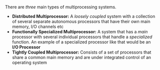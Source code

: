 There are *three* main types of multiprocessing systems. 
- **Distributed Multiprocessor:** A *loosely coupled* system with  a collection of several separate autonomous processors that have their own main memory, I/O channels etc
- **Functionally Specialized Multiprocessor:** A system that has a *main* processor with several individual processors that handle a *specialized* function. An example of a specialized processor like that would be an **I/O Processor**
- **Tightly Coupled Multiprocessor:** Consists of a set of processors that share a common main memory and are under integrated control of an operating system